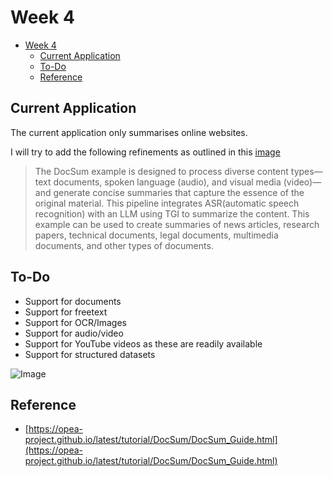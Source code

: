 # Week 4

- [Week 4](#week-4)
  - [Current Application](#current-application)
  - [To-Do](#to-do)
  - [Reference](#reference)


## Current Application

The current application only summarises online websites. 

I will try to add the following refinements as outlined in this [image](https://opea-project.github.io/latest/_images/docsum_architecture.png)

> The DocSum example is designed to process diverse content types—text documents, spoken language (audio), and visual media (video)—and generate concise summaries that capture the essence of the original material. This pipeline integrates ASR(automatic speech recognition) with an LLM using TGI to summarize the content. This example can be used to create summaries of news articles, research papers, technical documents, legal documents, multimedia documents, and other types of documents.

## To-Do

- Support for documents
- Support for freetext
- Support for OCR/Images
- Support for audio/video
- Support for YouTube videos as these are readily available
- Support for structured datasets

![Image](https://github.com/user-attachments/assets/6d725a0e-a032-4418-b846-89a03a25bfbc)

## Reference

- [https://opea-project.github.io/latest/tutorial/DocSum/DocSum_Guide.html](https://opea-project.github.io/latest/tutorial/DocSum/DocSum_Guide.html)